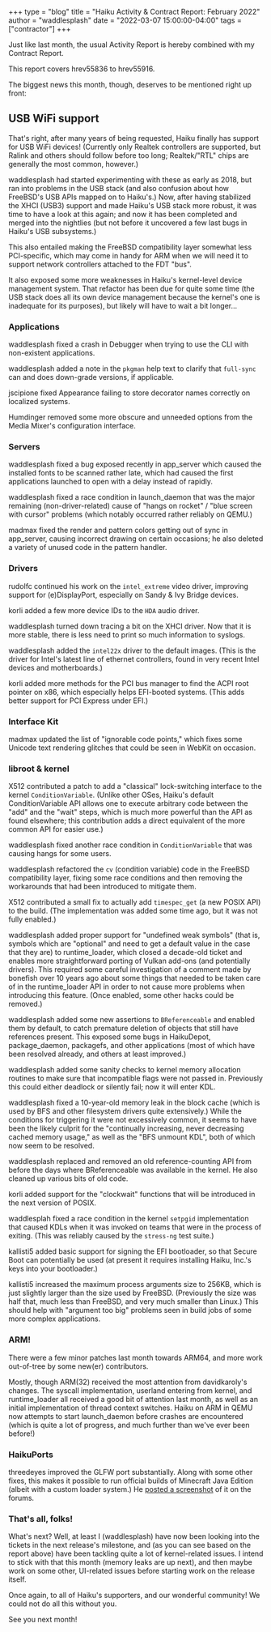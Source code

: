 
+++
type = "blog"
title = "Haiku Activity & Contract Report: February 2022"
author = "waddlesplash"
date = "2022-03-07 15:00:00-04:00"
tags = ["contractor"]
+++

Just like last month, the usual Activity Report is hereby combined with my Contract Report.

This report covers hrev55836 to hrev55916.

<!--more-->

The biggest news this month, though, deserves to be mentioned right up front:

## USB WiFi support

That's right, after many years of being requested, Haiku finally has support for USB WiFi devices! (Currently only Realtek controllers are supported, but Ralink and others should follow before too long; Realtek/"RTL" chips are generally the most common, however.)

waddlesplash had started experimenting with these as early as 2018, but ran into problems in the USB stack (and also confusion about how FreeBSD's USB APIs mapped on to Haiku's.) Now, after having stabilized the XHCI (USB3) support and made Haiku's USB stack more robust, it was time to have a look at this again; and now it has been completed and merged into the nightlies (but not before it uncovered a few last bugs in Haiku's USB subsystems.)

This also entailed making the FreeBSD compatibility layer somewhat less PCI-specific, which may come in handy for ARM when we will need it to support network controllers attached to the FDT "bus".

It also exposed some more weaknesses in Haiku's kernel-level device management system. That refactor has been due for quite some time (the USB stack does all its own device management because the kernel's one is inadequate for its purposes), but likely will have to wait a bit longer...

### Applications

waddlesplash fixed a crash in Debugger when trying to use the CLI with non-existent applications.

waddlesplash added a note in the `pkgman` help text to clarify that `full-sync` can and does down-grade versions, if applicable.

jscipione fixed Appearance failing to store decorator names correctly on localized systems.

Humdinger removed some more obscure and unneeded options from the Media Mixer's configuration interface.

### Servers

waddlesplash fixed a bug exposed recently in app_server which caused the installed fonts to be scanned rather late, which had caused the first applications launched to open with a delay instead of rapidly.

waddlesplash fixed a race condition in launch_daemon that was the major remaining (non-driver-related) cause of "hangs on rocket" / "blue screen with cursor" problems (which notably occurred rather reliably on QEMU.)

madmax fixed the render and pattern colors getting out of sync in app_server, causing incorrect drawing on certain occasions; he also deleted a variety of unused code in the pattern handler.

### Drivers

rudolfc continued his work on the `intel_extreme` video driver, improving support for (e)DisplayPort, especially on Sandy & Ivy Bridge devices.

korli added a few more device IDs to the `HDA` audio driver.

waddlesplash turned down tracing a bit on the XHCI driver. Now that it is more stable, there is less need to print so much information to syslogs.

waddlesplash added the `intel22x` driver to the default images. (This is the driver for Intel's latest line of ethernet controllers, found in very recent Intel devices and motherboards.)

korli added more methods for the PCI bus manager to find the ACPI root pointer on x86, which especially helps EFI-booted systems. (This adds better support for PCI Express under EFI.)

### Interface Kit

madmax updated the list of "ignorable code points," which fixes some Unicode text rendering glitches that could be seen in WebKit on occasion.

### libroot & kernel

X512 contributed a patch to add a "classical" lock-switching interface to the kernel `ConditionVariable`. (Unlike other OSes, Haiku's default ConditionVariable API allows one to execute arbitrary code between the "add" and the "wait" steps, which is much more powerful than the API as found elsewhere; this contribution adds a direct equivalent of the more common API for easier use.)

waddlesplash fixed another race condition in `ConditionVariable` that was causing hangs for some users.

waddlesplash refactored the `cv` (condition variable) code in the FreeBSD compatibility layer, fixing some race conditions and then removing the workarounds that had been introduced to mitigate them.

X512 contributed a small fix to actually add `timespec_get` (a new POSIX API) to the build. (The implementation was added some time ago, but it was not fully enabled.)

waddlesplash added proper support for "undefined weak symbols" (that is, symbols which are "optional" and need to get a default value in the case that they are) to runtime_loader, which closed a decade-old ticket and enables more straightforward porting of Vulkan add-ons (and potentially drivers). This required some careful investigation of a comment made by bonefish over 10 years ago about some things that needed to be taken care of in the runtime_loader API in order to not cause more problems when introducing this feature. (Once enabled, some other hacks could be removed.)

waddlesplash added some new assertions to `BReferenceable` and enabled them by default, to catch premature deletion of objects that still have references present. This exposed some bugs in HaikuDepot, package_daemon, packagefs, and other applications (most of which have been resolved already, and others at least improved.)

waddlesplash added some sanity checks to kernel memory allocation routines to make sure that incompatible flags were not passed in. Previously this could either deadlock or silently fail; now it will enter KDL.

waddlesplash fixed a 10-year-old memory leak in the block cache (which is used by BFS and other filesystem drivers quite extensively.) While the conditions for triggering it were not excessively common, it seems to have been the likely culprit for the "continually increasing, never decreasing cached memory usage," as well as the "BFS unmount KDL", both of which now seem to be resolved.

waddlesplash replaced and removed an old reference-counting API from before the days where BReferenceable was available in the kernel. He also cleaned up various bits of old code.

korli added support for the "clockwait" functions that will be introduced in the next version of POSIX.

waddlesplah fixed a race condition in the kernel `setpgid` implementation that caused KDLs when it was invoked on teams that were in the process of exiting. (This was reliably caused by the `stress-ng` test suite.)

kallisti5 added basic support for signing the EFI bootloader, so that Secure Boot can potentially be used (at present it requires installing Haiku, Inc.'s keys into your bootloader.)

kallisti5 increased the maximum process arguments size to 256KB, which is just slightly larger than the size used by FreeBSD. (Previously the size was half that, much less than FreeBSD, and very much smaller than Linux.) This should help with "argument too big" problems seen in build jobs of some more complex applications.

### ARM!

There were a few minor patches last month towards ARM64, and more work out-of-tree by some new(er) contributors.

Mostly, though ARM(32) received the most attention from davidkaroly's changes. The syscall implementation, userland entering from kernel, and runtime_loader all received a good bit of attention last month, as well as an initial implementation of thread context switches. Haiku on ARM in QEMU now attempts to start launch_daemon before crashes are encountered (which is quite a lot of progress, and much further than we've ever been before!)

### HaikuPorts

threedeyes improved the GLFW port substantially. Along with some other fixes, this makes it possible to run official builds of Minecraft Java Edition (albeit with a custom loader system.) He [posted a screenshot](https://discuss.haiku-os.org/t/minetest-and-minecraft-on-haiku/3597/21) of it on the forums.

### That's all, folks!

What's next? Well, at least I (waddlesplash) have now been looking into the tickets in the next release's milestone, and (as you can see based on the report above) have been tackling quite a lot of kernel-related issues. I intend to stick with that this month (memory leaks are up next), and then maybe work on some other, UI-related issues before starting work on the release itself.

Once again, to all of Haiku's supporters, and our wonderful community! We could not do all this without you.

See you next month!
